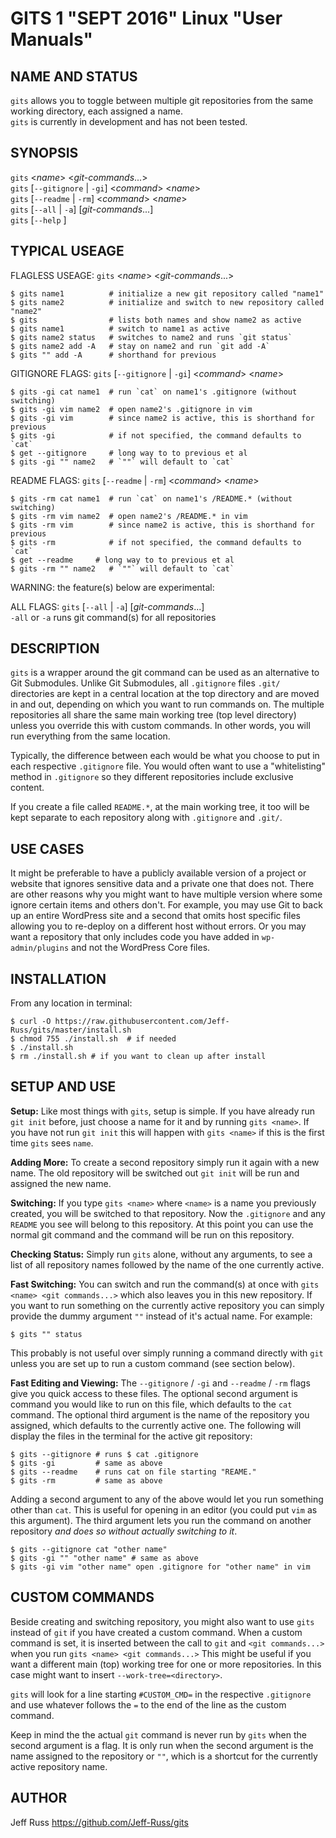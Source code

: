 GITS 1 "SEPT 2016" Linux "User Manuals"
=======================================

NAME AND STATUS
---------------

`gits` allows you to toggle between multiple git repositories from the same working directory, each assigned a name.  
`gits` is currently in development and has not been tested.  

SYNOPSIS
--------

`gits` <_name_> <_git-commands_...>  
`gits` [`--gitignore` | `-gi`] <_command_> <_name_>  
`gits` [`--readme` | `-rm`] <_command_> <_name_>  
`gits` [`--all` | `-a`] \[_git-commands_...]  
`gits` [`--help` ]  

TYPICAL USEAGE
--------------

FLAGLESS USEAGE: `gits` <_name_> <_git-commands_...>  

    $ gits name1          # initialize a new git repository called "name1"  
    $ gits name2          # initialize and switch to new repository called "name2"  
    $ gits                # lists both names and show name2 as active  
    $ gits name1          # switch to name1 as active  
    $ gits name2 status   # switches to name2 and runs `git status`  
    $ gits name2 add -A   # stay on name2 and run `git add -A`  
    $ gits "" add -A      # shorthand for previous 
  
GITIGNORE FLAGS: `gits` [`--gitignore` | `-gi`] <_command_> <_name_>  
  
    $ gits -gi cat name1  # run `cat` on name1's .gitignore (without switching)  
    $ gits -gi vim name2  # open name2's .gitignore in vim
    $ gits -gi vim        # since name2 is active, this is shorthand for previous
    $ gits -gi            # if not specified, the command defaults to `cat`  
    $ get --gitignore     # long way to to previous et al
    $ gits -gi "" name2   # `""` will default to `cat`

  
README FLAGS: `gits` [`--readme` | `-rm`] <_command_> <_name_>  

    $ gits -rm cat name1  # run `cat` on name1's /README.* (without switching)  
    $ gits -rm vim name2  # open name2's /README.* in vim
    $ gits -rm vim        # since name2 is active, this is shorthand for previous
    $ gits -rm            # if not specified, the command defaults to `cat`  
    $ get --readme     # long way to to previous et al
    $ gits -rm "" name2   # `""` will default to `cat`

WARNING: the feature(s) below are experimental:  

ALL FLAGS: `gits` [`--all` | `-a`] \[_git-commands_...]  
`-all` or `-a` runs git command(s) for all repositories  

DESCRIPTION
------------

`gits` is a wrapper around the git command can be used as an alternative to Git Submodules. Unlike Git Submodules, all `.gitignore` files `.git/` directories are kept in a central location at the top directory and are moved in and out, depending on which you want to run commands on. The multiple repositories all share the same main working tree (top level directory) unless you override this with custom commands. In other words, you will run everything from the same location.  

Typically, the difference between each would be what you choose to put in each respective `.gitignore` file. You would often want to use a "whitelisting" method in `.gitignore` so they different repositories include exclusive content.  

If you create a file called `README.*`, at the main working tree, it too will be kept separate to each repository along with `.gitignore` and `.git/`.  

USE CASES
---------

It might be preferable to have a publicly available version of a project or website that ignores sensitive data and a private one that does not. There are other reasons why you might want to have multiple version where some ignore certain items and others don't. For example, you may use Git to back up an entire WordPress site and a second that omits host specific files allowing you to re-deploy on a different host without errors. Or you may want a repository that only includes code you have added in `wp-admin/plugins` and not the WordPress Core files.  

INSTALLATION
------------

From any location in terminal:  

    $ curl -O https://raw.githubusercontent.com/Jeff-Russ/gits/master/install.sh
    $ chmod 755 ./install.sh  # if needed
    $ ./install.sh
    $ rm ./install.sh # if you want to clean up after install


SETUP AND USE
------------

__Setup:__ Like most things with `gits`, setup is simple. If you have already run `git init` before, just choose a name for it and by running `gits <name>`. If you have not run `git init` this will happen with `gits <name>` if this is the first time `gits` sees `name`.  

__Adding More:__ To create a second repository simply run it again with a new name. The old repository will be switched out `git init` will be run and assigned the new name.  

__Switching:__ If you type `gits <name>` where `<name>` is a name you previously created, you will be switched to that repository. Now the `.gitignore` and any `README` you see will belong to this repository. At this point you can use the normal git command and the command will be run on this repository.  

__Checking Status:__ Simply run `gits` alone, without any arguments, to see a list of all repository names followed by the name of the one currently active.  

__Fast Switching:__ You can switch and run the command(s) at once with `gits <name> <git commands...>` which also leaves you in this new repository. If you want to run something on the currently active repository you can simply provide the dummy argument `""` instead of it's actual name. For example:  

    $ gits "" status

This probably is not useful over simply running a command directly with `git` unless you are set up to run a custom command (see section below).

__Fast Editing and Viewing:__ The `--gitignore` / `-gi` and `--readme` / `-rm` flags give you quick access to these files. The optional second argument is command you would like to run on this file, which defaults to the `cat` command. The optional third argument is the name of the repository you assigned, which defaults to the currently active one. The following will display the files in the terminal for the active git repository:  

    $ gits --gitignore # runs $ cat .gitignore
    $ gits -gi         # same as above
    $ gits --readme    # runs cat on file starting "REAME."
    $ gits -rm         # same as above

Adding a second argument to any of the above would let you run something other than `cat`. This is useful for opening in an editor (you could put `vim` as this argument).  The third argument lets you run the command on another repository _and does so without actually switching to it_.  

    $ gits --gitignore cat "other name"
    $ gits -gi "" "other name" # same as above
    $ gits -gi vim "other name" open .gitignore for "other name" in vim

CUSTOM COMMANDS
----

Beside creating and switching repository, you might also want to use `gits` instead of `git` if you have created a custom command. When a custom command is set, it is inserted between the call to `git` and `<git commands...>` when you run `gits <name> <git commands...>`  This might be useful if you want a different main (top) working tree for one or more repositories. In this case might want to insert `--work-tree=<directory>`.  

`gits` will look for a line starting `#CUSTOM_CMD=` in the respective `.gitignore` and use whatever follows the `=` to the end of the line as the custom command.  

Keep in mind the the actual `git` command is never run by `gits` when the second argument is a flag. It is only run when the second argument is the name assigned to the repository or `""`, which is a shortcut for the currently active repository name.  


AUTHOR
------

Jeff Russ <https://github.com/Jeff-Russ/gits>
